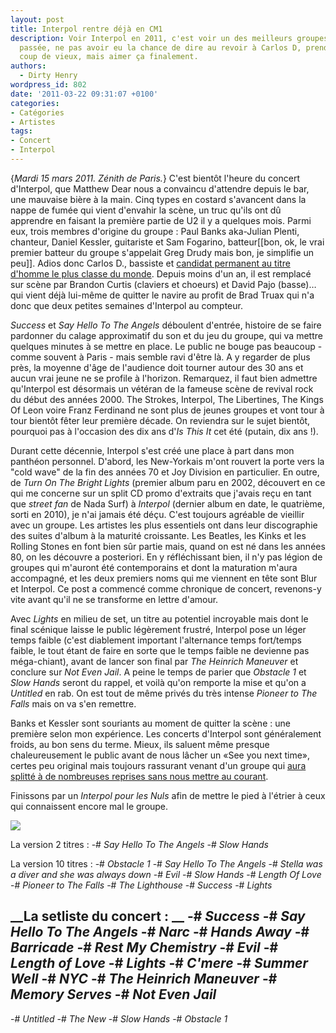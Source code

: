```yaml
---
layout: post
title: Interpol rentre déjà en CM1
description: Voir Interpol en 2011, c'est voir un des meilleurs groupes de la décennie
  passée, ne pas avoir eu la chance de dire au revoir à Carlos D, prendre un petit
  coup de vieux, mais aimer ça finalement.
authors:
  - Dirty Henry
wordpress_id: 802
date: '2011-03-22 09:31:07 +0100'
categories:
- Catégories
- Artistes
tags:
- Concert
- Interpol
---
```

{*Mardi 15 mars 2011. Zénith de Paris.*} C'est bientôt l'heure du concert d'Interpol, que Matthew Dear nous a convaincu d'attendre depuis le bar, une mauvaise bière à la main. Cinq types en costard s'avancent dans la nappe de fumée qui vient d'envahir la scène, un truc qu'ils ont dû apprendre en faisant la première partie de U2 il y a quelques mois. Parmi eux, trois membres d'origine du groupe : Paul Banks aka-Julian Plenti, chanteur, Daniel Kessler, guitariste et Sam Fogarino, batteur[[bon, ok, le vrai premier batteur du groupe s'appelait Greg Drudy mais bon, je simplifie un peu]]. Adios donc Carlos D., bassiste et [candidat permanent au titre d'homme le plus classe du monde](http://www.google.fr/images?q=carlos+d+interpol). Depuis moins d'un an, il est remplacé sur scène par Brandon Curtis (claviers et choeurs) et David Pajo (basse)… qui vient déjà lui-même de quitter le navire au profit de Brad Truax qui n'a donc que deux petites semaines d'Interpol au compteur.

*Success* et *Say Hello To The Angels* déboulent d'entrée, histoire de se faire pardonner du calage approximatif du son et du jeu du groupe, qui va mettre quelques minutes à se mettre en place. Le public ne bouge pas beaucoup - comme souvent à Paris - mais semble ravi d'être là. A y regarder de plus près, la moyenne d'âge de l'audience doit tourner autour des 30 ans et aucun vrai jeune ne se profile à l'horizon. Remarquez, il faut bien admettre qu'Interpol est désormais un vétéran de la fameuse scène de revival rock du début des années 2000. The Strokes, Interpol, The Libertines, The Kings Of Leon voire Franz Ferdinand ne sont plus de jeunes groupes et vont tour à tour bientôt fêter leur première décade. On reviendra sur le sujet bientôt, pourquoi pas à l'occasion des dix ans d'*Is This It* cet été (putain, dix ans !).

<img474>

Durant cette décennie, Interpol s'est créé une place à part dans mon panthéon personnel. D'abord, les New-Yorkais m'ont rouvert la porte vers la "cold wave" de la fin des années 70 et Joy Division en particulier. En outre, de *Turn On The Bright Lights* (premier album paru en 2002, découvert en ce qui me concerne sur un split CD promo d'extraits que j'avais reçu en tant que *street fan* de Nada Surf) à *Interpol* (dernier album en date, le quatrième, sorti en 2010), je n'ai jamais été déçu. C'est toujours agréable de vieillir avec un groupe. Les artistes les plus essentiels ont dans leur discographie des suites d'album à la maturité croissante. Les Beatles, les Kinks et les Rolling Stones en font bien sûr partie mais, quand on est né dans les années 80, on les découvre a posteriori. En y réfléchissant bien, il n'y pas légion de groupes qui m'auront été contemporains et dont la maturation m'aura accompagné, et les deux premiers noms qui me viennent en tête sont Blur et Interpol. Ce post a commencé comme chronique de concert, revenons-y vite avant qu'il ne se transforme en lettre d'amour.

Avec *Lights* en milieu de set, un titre au potentiel incroyable mais dont le final scénique laisse le public légèrement frustré, Interpol pose un léger temps faible (c'est diablement important l'alternance temps fort/temps faible, le tout étant de faire en sorte que le temps faible ne devienne pas méga-chiant), avant de lancer son final par *The Heinrich Maneuver* et conclure sur *Not Even Jail*. A peine le temps de parier que *Obstacle 1* et *Slow Hands* seront du rappel, et voilà qu'on remporte la mise et qu'on a *Untitled* en rab. On est tout de même privés du très intense *Pioneer to The Falls* mais on va s'en remettre.

Banks et Kessler sont souriants au moment de quitter la scène : une première selon mon expérience. Les concerts d'Interpol sont généralement froids, au bon sens du terme. Mieux, ils saluent même presque chaleureusement le public avant de nous lâcher un «See you next time», certes peu original mais toujours rassurant venant d'un groupe qui [aura splitté à de nombreuses reprises sans nous mettre au courant](329).

<img475>

Finissons par un *Interpol pour les Nuls* afin de mettre le pied à l'étrier à ceux qui connaissent encore mal le groupe.

[<img src="/squelettes/images/spotify-button.png" />](http://open.spotify.com/user/dirtyhenry/playlist/7trDXQ940DYxcQDRIcjZwO)

La version 2 titres :
-# *Say Hello To The Angels*
-# *Slow Hands*

La version 10 titres :
-# *Obstacle 1*
-# *Say Hello To The Angels*
-# *Stella was a diver and she was always down*
-# *Evil*
-# *Slow Hands*
-# *Length Of Love*
-# *Pioneer to The Falls*
-# *The Lighthouse*
-# *Success*
-# *Lights*

__La setliste du concert : __ 
-# *Success* 
-# *Say Hello To The Angels*
-# *Narc* 
-# *Hands Away*
-# *Barricade* 
-# *Rest My Chemistry* 
-# *Evil* 
-# *Length of Love* 
-# *Lights* 
-# *C'mere* 
-# *Summer Well* 
-# *NYC* 
-# *The Heinrich Maneuver* 
-# *Memory Serves* 
-# *Not Even Jail* 
--
-# *Untitled* 
-# *The New* 
-# *Slow Hands* 
-# *Obstacle 1*
